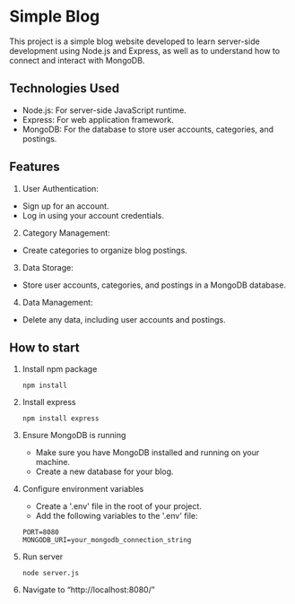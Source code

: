 # Simple Blog
This project is a simple blog website developed to learn server-side development using Node.js and Express, as well as to understand how to connect and interact with MongoDB.

## Technologies Used
* Node.js: For server-side JavaScript runtime.
* Express: For web application framework.
* MongoDB: For the database to store user accounts, categories, and postings.

## Features
1. User Authentication:
* Sign up for an account.
* Log in using your account credentials.

2. Category Management:
* Create categories to organize blog postings.

3. Data Storage:
* Store user accounts, categories, and postings in a MongoDB database.

4. Data Management:
* Delete any data, including user accounts and postings.

## How to start
1. Install npm package
   ```
   npm install
   ```

2. Install express
   ```
   npm install express
   ```
   
3. Ensure MongoDB is running
   * Make sure you have MongoDB installed and running on your machine.
   * Create a new database for your blog.
     
4. Configure environment variables
   * Create a '.env' file in the root of your project.
   * Add the following variables to the '.env' file:
    ```
    PORT=8080
    MONGODB_URI=your_mongodb_connection_string
    ```
    
5. Run server
   ```
   node server.js
   ```
   
6. Navigate to “http://localhost:8080/”
